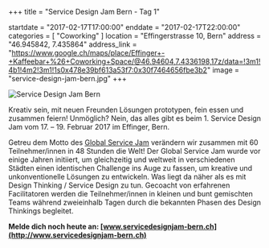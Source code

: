 +++
title = "Service Design Jam Bern - Tag 1"

startdate = "2017-02-17T17:00:00"
enddate = "2017-02-17T22:00:00"
categories = [ "Coworking" ]
location = "Effingerstrasse 10, Bern"
address = "46.945842, 7.435864"
address_link = "https://www.google.ch/maps/place/Effinger+-+Kaffeebar+%26+Coworking+Space/@46.94604,7.4336198,17z/data=!3m1!4b1!4m2!3m1!1s0x478e39bf613a53f7:0x30f7464656fbe3b2"
image = "service-design-jam-bern.jpg"
+++

![Service Design Jam Bern](service-design-jam-bern.jpg)

Kreativ sein, mit neuen Freunden Lösungen prototypen, fein essen und zusammen feiern! Unmöglich? Nein, das alles gibt es beim 1. Service Design Jam vom 17. – 19. Februar 2017 im Effinger, Bern.

Getreu dem Motto des [Global Service Jam](http://planet.globalservicejam.org/home) verändern wir zusammen mit 60 Teilnehmer/innen in 48 Stunden die Welt! Der Global Service Jam wurde vor einige Jahren initiiert, um gleichzeitig und weltweit in verschiedenen Städten einen identischen Challenge ins Auge zu fassen, um kreative und unkonventionelle Lösungen zu entwickeln. Was liegt da näher als es mit Design Thinking / Service Design zu tun. Gecoacht von erfahrenen Facilitatoren werden die Teilnehmer/innen in kleinen und bunt gemischten Teams während zweieinhalb Tagen durch die bekannten Phasen des Design Thinkings begleitet.

**Melde dich noch heute an: [www.servicedesignjam-bern.ch](http://www.servicedesignjam-bern.ch)**
